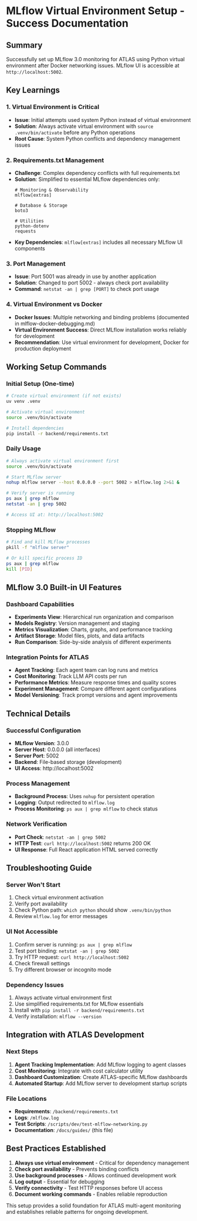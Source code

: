 # MLflow Virtual Environment Setup - Success Documentation

## Summary
Successfully set up MLflow 3.0 monitoring for ATLAS using Python virtual environment after Docker networking issues. MLflow UI is accessible at `http://localhost:5002`.

## Key Learnings

### 1. Virtual Environment is Critical
- **Issue**: Initial attempts used system Python instead of virtual environment
- **Solution**: Always activate virtual environment with `source .venv/bin/activate` before any Python operations
- **Root Cause**: System Python conflicts and dependency management issues

### 2. Requirements.txt Management
- **Challenge**: Complex dependency conflicts with full requirements.txt
- **Solution**: Simplified to essential MLflow dependencies only:
  ```
  # Monitoring & Observability
  mlflow[extras]
  
  # Database & Storage
  boto3
  
  # Utilities
  python-dotenv
  requests
  ```
- **Key Dependencies**: `mlflow[extras]` includes all necessary MLflow UI components

### 3. Port Management
- **Issue**: Port 5001 was already in use by another application
- **Solution**: Changed to port 5002 - always check port availability
- **Command**: `netstat -an | grep [PORT]` to check port usage

### 4. Virtual Environment vs Docker
- **Docker Issues**: Multiple networking and binding problems (documented in mlflow-docker-debugging.md)
- **Virtual Environment Success**: Direct MLflow installation works reliably for development
- **Recommendation**: Use virtual environment for development, Docker for production deployment

## Working Setup Commands

### Initial Setup (One-time)
```bash
# Create virtual environment (if not exists)
uv venv .venv

# Activate virtual environment
source .venv/bin/activate

# Install dependencies
pip install -r backend/requirements.txt
```

### Daily Usage
```bash
# Always activate virtual environment first
source .venv/bin/activate

# Start MLflow server
nohup mlflow server --host 0.0.0.0 --port 5002 > mlflow.log 2>&1 &

# Verify server is running
ps aux | grep mlflow
netstat -an | grep 5002

# Access UI at: http://localhost:5002
```

### Stopping MLflow
```bash
# Find and kill MLflow processes
pkill -f "mlflow server"

# Or kill specific process ID
ps aux | grep mlflow
kill [PID]
```

## MLflow 3.0 Built-in UI Features

### Dashboard Capabilities
- **Experiments View**: Hierarchical run organization and comparison
- **Models Registry**: Version management and staging
- **Metrics Visualization**: Charts, graphs, and performance tracking
- **Artifact Storage**: Model files, plots, and data artifacts
- **Run Comparison**: Side-by-side analysis of different experiments

### Integration Points for ATLAS
- **Agent Tracking**: Each agent team can log runs and metrics
- **Cost Monitoring**: Track LLM API costs per run
- **Performance Metrics**: Measure response times and quality scores
- **Experiment Management**: Compare different agent configurations
- **Model Versioning**: Track prompt versions and agent improvements

## Technical Details

### Successful Configuration
- **MLflow Version**: 3.0.0
- **Server Host**: 0.0.0.0 (all interfaces)
- **Server Port**: 5002
- **Backend**: File-based storage (development)
- **UI Access**: http://localhost:5002

### Process Management
- **Background Process**: Uses `nohup` for persistent operation
- **Logging**: Output redirected to `mlflow.log`
- **Process Monitoring**: `ps aux | grep mlflow` to check status

### Network Verification
- **Port Check**: `netstat -an | grep 5002`
- **HTTP Test**: `curl http://localhost:5002` returns 200 OK
- **UI Response**: Full React application HTML served correctly

## Troubleshooting Guide

### Server Won't Start
1. Check virtual environment activation
2. Verify port availability
3. Check Python path: `which python` should show `.venv/bin/python`
4. Review `mlflow.log` for error messages

### UI Not Accessible
1. Confirm server is running: `ps aux | grep mlflow`
2. Test port binding: `netstat -an | grep 5002`
3. Try HTTP request: `curl http://localhost:5002`
4. Check firewall settings
5. Try different browser or incognito mode

### Dependency Issues
1. Always activate virtual environment first
2. Use simplified requirements.txt for MLflow essentials
3. Install with `pip install -r backend/requirements.txt`
4. Verify installation: `mlflow --version`

## Integration with ATLAS Development

### Next Steps
1. **Agent Tracking Implementation**: Add MLflow logging to agent classes
2. **Cost Monitoring**: Integrate with cost calculator utility
3. **Dashboard Customization**: Create ATLAS-specific MLflow dashboards
4. **Automated Startup**: Add MLflow server to development startup scripts

### File Locations
- **Requirements**: `/backend/requirements.txt`
- **Logs**: `/mlflow.log`
- **Test Scripts**: `/scripts/dev/test-mlflow-networking.py`
- **Documentation**: `/docs/guides/` (this file)

## Best Practices Established

1. **Always use virtual environment** - Critical for dependency management
2. **Check port availability** - Prevents binding conflicts
3. **Use background processes** - Allows continued development work
4. **Log output** - Essential for debugging
5. **Verify connectivity** - Test HTTP responses before UI access
6. **Document working commands** - Enables reliable reproduction

This setup provides a solid foundation for ATLAS multi-agent monitoring and establishes reliable patterns for ongoing development.